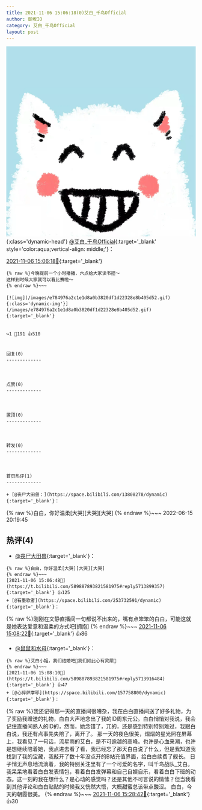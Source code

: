 ```yaml
---
title: 2021-11-06 15:06:18(0)艾白_千鸟Official
author: 御坂IO
category: 艾白_千鸟Official
layout: post
---
```


![img](/images/9ae8b9445fd0665cc014d9080156a45271be73c6.jpg){:class='dynamic-head'}
[@艾白_千鸟Official](https://space.bilibili.com/334537711/dynamic){:target='_blank' style='color:aqua;vertical-align: middle;'}：

[2021-11-06 15:06:18🔗](https://t.bilibili.com/589887893821581975){:target='_blank'}

~~~
{% raw %}今晚提前一个小时播播，六点给大家读书捏～
这样到时候大家就可以看比赛啦～
{% endraw %}~~~

[![img](/images/e784976a2c1e1d8a0b3820df1d22328e8b405d52.gif){:class='dynamic-img'}](/images/e784976a2c1e1d8a0b3820df1d22328e8b405d52.gif){:target='_blank'}


↪️1 💬191 👍510


回复(0)
-------------



点赞(0)
-------------



置顶(0)
-------------



转发(0)
-------------



首页热评(1)
-------------

+ [@丧尸大田兽：](https://space.bilibili.com/13808278/dynamic){:target='_blank'}：
~~~
{% raw %}白白，你好温柔[大哭][大哭][大哭]
{% endraw %}~~~
2022-06-15 20:19:45


热评(4)
-------------

+ [@丧尸大田兽](https://space.bilibili.com/13808278/dynamic){:target='_blank'}：
~~~
{% raw %}白白，你好温柔[大哭][大哭][大哭]
{% endraw %}~~~
[2021-11-06 15:06:48🔗](https://t.bilibili.com/589887893821581975#reply5713899357){:target='_blank'} 👍125
+ [@石墨歌者](https://space.bilibili.com/253732591/dynamic){:target='_blank'}：
~~~
{% raw %}刚刚在文静直播间一句都说不出来的，嘴有点笨笨的白白，可能这就是她表达爱意和温柔的方式吧[拥抱]
{% endraw %}~~~
[2021-11-06 15:08:22🔗](https://t.bilibili.com/589887893821581975#reply5713912117){:target='_blank'} 👍86
+ [@鼠鼠和水母](https://space.bilibili.com/188580723/dynamic){:target='_blank'}：
~~~
{% raw %}艾白小姐，我们结婚吧💍我们如此心有灵犀😤
{% endraw %}~~~
[2021-11-06 15:08:10🔗](https://t.bilibili.com/589887893821581975#reply5713916484){:target='_blank'} 👍47
+ [@心碎萨摩耶](https://space.bilibili.com/157758800/dynamic){:target='_blank'}：
~~~
{% raw %}我还记得那一天的直播间很嘈杂，我在白白直播间送了好多礼物，为了奖励我赠送的礼物，白白大声地念出了我的ID周东元公。白白悄悄对我说，我会记住直播间熟人的ID的，然而，她念错了，兀的，还是感到特别特别难过，我跟白白说，我还有点事先失陪了，离开了。
       那一天的夜色很美，熠熠的星光照在屏幕上，我看见了一句话，流星雨的艾白，是不可逾越的高峰。也许是心血来潮，也许是想继续陪着她，我点进去看了看，我已经忘了那天白白说了什么，但是我知道我找到了我的宝藏，我敲开了数十年没点开的B站充值界面，给白白续费了舰长。
       日子悄无声息地流淌着，我的特别关注里有了一个可爱的名字，叫千鸟战队_艾白。我呆呆地看着白白发表情包，看着白白发弹幕和自己自娱自乐，看着白白下班的动态。这一刻的我在想什么？是心动的感觉吗？还是其他不可言说的情愫？但当我看到其他评论和白白贴贴的时候我又恍然大悟，大概甜蜜总该带点酸涩。
       白白，今天的朝霞很美。
{% endraw %}~~~
[2021-11-06 15:28:42🔗](https://t.bilibili.com/589887893821581975#reply5714008496){:target='_blank'} 👍30


